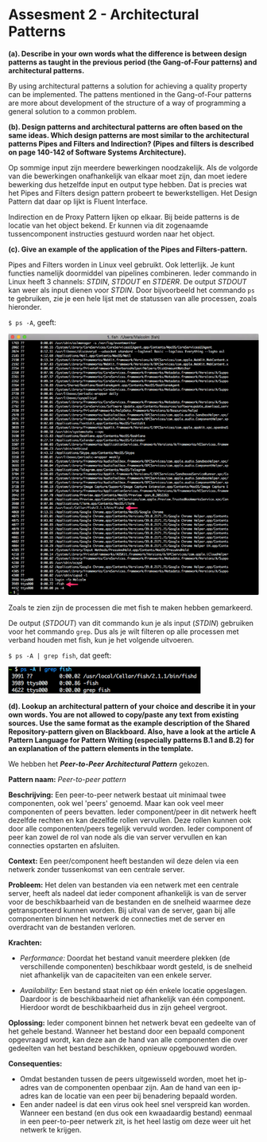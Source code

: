 # Assesment 2 - Architectural Patterns

__(a). Describe in your own words what the difference is between design patterns as taught in the previous period (the Gang-of-Four patterns) and architectural patterns.__

By using architectural patterns a solution for achieving a quality property can be implemented. The pattens mentioned in the Gang-of-Four patterns are more about development of the structure of a way of programming a general solution to a common problem.

__(b). Design patterns and architectural patterns are often based on the same ideas. Which design patterns are most similar to the architectural patterns Pipes and Filters and Indirection? (Pipes and filters is described on page 140-142 of Software Systems Architecture).__

Op sommige input zijn meerdere bewerkingen noodzakelijk. Als de volgorde van die bewerkingen onafhankelijk van elkaar moet zijn, dan moet iedere bewerking dus hetzelfde input en output type hebben. Dat is precies wat het Pipes and Filters design pattern probeert te bewerkstelligen. Het Design Pattern dat daar op lijkt is Fluent Interface.

Indirection en de Proxy Pattern lijken op elkaar. Bij beide patterns is de locatie van het object bekend. Er kunnen via dit zogenaamde tussencomponent instructies gestuurd worden naar het object.

__(c). Give an example of the application of the Pipes and Filters-pattern.__

Pipes and Filters worden in Linux veel gebruikt. Ook letterlijk. Je kunt functies namelijk doormiddel van pipelines combineren. Ieder commando in Linux heeft 3 channels: *STDIN*, *STDOUT* en *STDERR*. De output *STDOUT* kan weer als input dienen voor *STDIN*. Door bijvoorbeeld het commando `ps` te gebruiken, zie je een hele lijst met de statussen van alle processen, zoals hieronder.

`$ ps -A`, geeft:

![ps -A output](assets/screenshot_shell_ps.png)

Zoals te zien zijn de processen die met fish te maken hebben gemarkeerd.

De output (*STDOUT*) van dit commando kun je als input (*STDIN*) gebruiken voor het commando `grep`. Dus als je wilt filteren op alle processen met verband houden met fish, kun je het volgende uitvoeren.

`$ ps -A | grep fish`, dat geeft:

![ps -A | grep fish output](assets/screenshot_shell_ps_grep.png)

__(d). Lookup an architectural pattern of your choice and describe it in your own words. You are not
allowed to copy/paste any text from existing sources. Use the same format as the example description of the Shared Repository-pattern given on Blackboard. Also, have a look at the article A Pattern Language for Pattern Writing (especially patterns B.1 and B.2) for an explanation of the pattern elements in the template.__

We hebben het *__Peer-to-Peer Architectural Pattern__* gekozen.

__Pattern naam:__ *Peer-to-peer pattern*

__Beschrijving:__ Een peer-to-peer netwerk bestaat uit minimaal twee componenten, ook wel 'peers' genoemd. Maar kan ook veel meer componenten of peers bevatten. Ieder component/peer in dit netwerk heeft dezelfde rechten en kan dezelfde rollen vervullen. Deze rollen kunnen ook door alle componenten/peers tegelijk vervuld worden. Ieder component of peer kan zowel de rol van node als die van server vervullen en kan connecties opstarten en afsluiten.

__Context:__ Een peer/component heeft bestanden wil deze delen via een netwerk zonder tussenkomst van een centrale server.

__Probleem:__ Het delen van bestanden via een netwerk met een centrale server, heeft als nadeel dat ieder component afhankelijk is van de server voor de beschikbaarheid van de bestanden en de snelheid waarmee deze getransporteerd kunnen worden. Bij uitval van de server, gaan bij alle componenten binnen het netwerk de connecties met de server en overdracht van de bestanden verloren.

__Krachten:__ 
- *Performance:* Doordat het bestand vanuit meerdere plekken (de verschillende componenten) beschikbaar wordt gesteld, is de snelheid niet afhankelijk van de capaciteiten van een enkele server.

- *Availability:* Een bestand staat niet op één enkele locatie opgeslagen. Daardoor is de beschikbaarheid niet afhankelijk van één component. Hierdoor wordt de beschikbaarheid dus in zijn geheel vergroot.

__Oplossing:__ Ieder component binnen het netwerk bevat een gedeelte van of het gehele bestand. Wanneer het bestand door een bepaald component opgevraagd wordt, kan deze aan de hand van alle componenten die over gedeelten van het bestand beschikken, opnieuw opgebouwd worden.

__Consequenties:__ 
- Omdat bestanden tussen de peers uitgewisseld worden, moet het ip-adres van de componenten openbaar zijn. Aan de hand van een ip-adres kan de locatie van een peer bij benadering bepaald worden. 
- Een ander nadeel is dat een virus ook heel snel verspreid kan worden. Wanneer een bestand (en dus ook een kwaadaardig bestand) eenmaal in een peer-to-peer netwerk zit, is het heel lastig om deze weer uit het netwerk te krijgen.